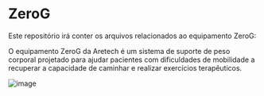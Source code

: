 # ZeroG
Este repositório irá conter os arquivos relacionados ao equipamento ZeroG:

O equipamento ZeroG da Aretech é um sistema de suporte de peso corporal projetado para ajudar pacientes com dificuldades de mobilidade a recuperar a capacidade de caminhar e realizar exercícios terapêuticos. 

![image](https://github.com/iasmimrocha/Aula-2_Rep_ZeroG/assets/142513512/aeb5dd03-ae41-475c-a886-55f276e9adaf)

